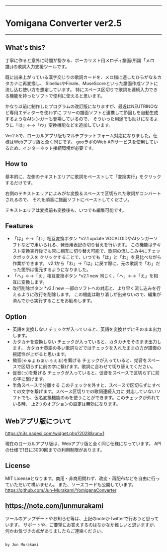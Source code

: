 
---


# Yomigana Converter ver2.5


---


## What's this?

丁寧に作ると意外に時間が掛かる、ボーカリスト用メロディ譜面(所謂「メロ譜」)の歌詞入力支援ツールです。

既に出来上がっている漢字交じりの歌詞カードを、メロ譜に適したひらがな＆カタカナに再変換し、
SibeliusやFinale、MuseScoreといった譜面作成ソフトに流し込む使い方を想定しています。
特にスペース区切りで歌詞を連続入力できる機能を持ったソフトで便利に使えると思います。

かなり以前に制作したプログラムの改訂版になりますが、最近はNEUTRINOなど専用エディターを使わずに
フリーの譜面ソフトと連携して節回しを自動生成するようなAIシンガーも登場しているので、
そういった用途でも助けになるように「は」←→「わ」変換機能などを追加しています。

Ver2.5で、ローカルアプリ版もマルチプラットフォーム対応になりました。仕様はWebアプリ版と全く同じです。
gooラボのWeb APIサービスを使用しているため、インターネット接続環境が必要です。


## How to

基本的に、左側のテキストエリアに歌詞をペーストして「変換実行」をクリックするだけです。

右側のテキストエリアによみがな変換＆スペースで区切られた歌詞がコンバートされるので、
それを順番に譜面ソフトにペーストしてください。

テキストエリアは変換前も変換後も、いつでも編集可能です。


## Features

- 「は」←→「わ」相互変換ボタン   *v2.1 update
VOCALOIDやAIシンガーソフトなどで用いられる、発音用表記の切り替えを行います。
この機能はテキスト変換実行後でも常に相互に切り替え可能で、歌詞の流しこみ中にチェックボックスを
クリックすることで、いつでも「は」と「わ」を見比べながら作業ができます。
v2.1から「わ」→「は」に戻す際に、元の歌詞で「わ」だった箇所は復元するようになりました。
- 「へ」←→「え」相互変換ボタン   *v2.1 new
同じく、「へ」←→「え」を相互に変換します。
- 改行削除ボタン   *v2.1 new
一部のソフトへの対応と、より早く流し込みを行えるように改行を削除します。
この機能は取り消しが出来ないので、編集が済んでから実行することをお勧めします。


## Option

- 英語を変換しない
チェックが入っていると、英語を変換せずにそのまま出力します。
- カタカナを変換しない
チェックが入っていると、カタカナをそのまま出力します。
カタカナ英語の多い歌詞などではチェックを入れたままの方が譜面の視認性が上がると思います。
- 拗音(ゃゅょゎぁぃぅぇぉ)を繋げる
チェックが入っていると、拗音をスペースで区切らずに前の字に繋げます。歌詞に合わせて切り替えてください。
- 促音(っ)を繋げる
チェックが入っていると、促音をスペースで区切らずに前の字に繋げます。
- 半角スペースで分離する
このチェックを外すと、スペースで区切らずにすべての文字を繋げます。スペース区切りでの歌詞連続入力に
対応していないソフトでも、仮名変換機能のみを使うことができます。このチェックが外れている時、
上2つのオプションの設定は無効になります。



## Webアプリ版について

https://n3s.nadesi.com/widget.php?2028&run=1

   現在のローカルアプリ版は、Webアプリ版と全く同じ仕様になっています。
   APIの仕様で1日に3000回までの利用制限があります。


## License

   MIT Licenseとなります。商用・非商用問わず、改変・再配布などを自由に行っていただいて構いません。
   また、ソースコードも公開しています。
   https://github.com/Jun-Murakami/YomiganaConverter



## https://note.com/junmurakami


   ツールのアップデートやお知らせ等は、上記のnoteかTwitterで行おうと思っています。
   サポートや、ご要望にお答えするのはなかなか難しいと思いますが、
   何かお気づきの点がありましたらご連絡ください。


                                                                                by Jun Murakami



